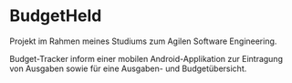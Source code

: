# BudgetHeld

Projekt im Rahmen meines Studiums zum Agilen Software Engineering.

Budget-Tracker inform einer mobilen Android-Applikation zur Eintragung von Ausgaben sowie für eine Ausgaben- und Budgetübersicht.
